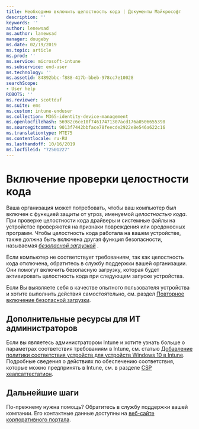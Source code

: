 ```yaml
---
title: Необходимо включить целостность кода | Документы Майкрософт
description: ''
keywords: ''
author: lenewsad
ms.author: lanewsad
manager: dougeby
ms.date: 02/19/2019
ms.topic: article
ms.prod: ''
ms.service: microsoft-intune
ms.subservice: end-user
ms.technology: ''
ms.assetid: 84892bbc-f888-417b-bbeb-978cc7e10028
searchScope:
- User help
ROBOTS: ''
ms.reviewer: scottduf
ms.suite: ems
ms.custom: intune-enduser
ms.collection: M365-identity-device-management
ms.openlocfilehash: 56982c6ce10f74617471307acd176a0506655398
ms.sourcegitcommit: 9013f7442bbface78feecde2922e8e546a622c16
ms.translationtype: MTE75
ms.contentlocale: ru-RU
ms.lasthandoff: 10/16/2019
ms.locfileid: "72501227"
---
```

# <a name="enable-code-integrity"></a>Включение проверки целостности кода

Ваша организация может потребовать, чтобы ваш компьютер был включен с функцией защиты от угроз, именуемой *целостностью кода*. При проверке целостности кода драйверы и системные файлы на устройстве проверяются на признаки повреждения или вредоносных программ. Чтобы целостность кода работала на вашем устройстве, также должна быть включена другая функция безопасности, называемая [*безопасной загрузкой*](https://docs.microsoft.com/windows/security/information-protection/secure-the-windows-10-boot-process#secure-boot) .

Если компьютер не соответствует требованиям, так как целостность кода отключена, обратитесь в службу поддержки вашей организации. Они помогут включить безопасную загрузку, которая будет активировать целостность кода при следующем запуске устройства.

Если Вы выявляете себя в качестве опытного пользователя устройства и хотите выполнить действия самостоятельно, см. раздел [Повторное включение безопасной загрузки](https://docs.microsoft.com/windows-hardware/manufacture/desktop/disabling-secure-boot#re-enable-secure-boot).

## <a name="additional-resources-for-it-administrators"></a>Дополнительные ресурсы для ИТ администраторов

Если вы являетесь администратором Intune и хотите узнать больше о параметрах соответствия требованиям в Intune, см. статью [Добавление политики соответствия устройств для устройств Windows 10 в Intune](https://docs.microsoft.com/intune/protect/compliance-policy-create-windows.md). Подробные сведения о действиях по обеспечению соответствия, которые можно предпринять в Intune, см. в разделе [CSP хеалсаттестатион](https://docs.microsoft.com/windows/client-management/mdm/healthattestation-csp#step-8-take-appropriate-policy-action-based-on-evaluation-results).  

## <a name="next-steps"></a>Дальнейшие шаги

По-прежнему нужна помощь? Обратитесь в службу поддержки вашей компании. Его контактные данные доступны на [веб-сайте корпоративного портала](https://go.microsoft.com/fwlink/?linkid=2010980).
